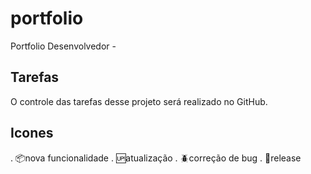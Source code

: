 # portfolio

Portfolio Desenvolvedor -  

## Tarefas

O controle das tarefas desse projeto será realizado no GitHub.

## Icones
. :package:nova funcionalidade
. :up:atualização
. :beetle:correção de bug
. :checkered_flag:release
